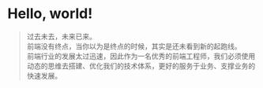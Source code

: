 # Hello, world!

> 过去未去，未来已来。<br>
> 前端没有终点，当你以为是终点的时候，其实是还未看到新的起跑线。<br>
> 前端行业的发展太过迅速，因此作为一名优秀的前端工程师，我们必须使用动态的思维去搭建、优化我们的技术体系，更好的服务于业务、支撑业务的快速发展。